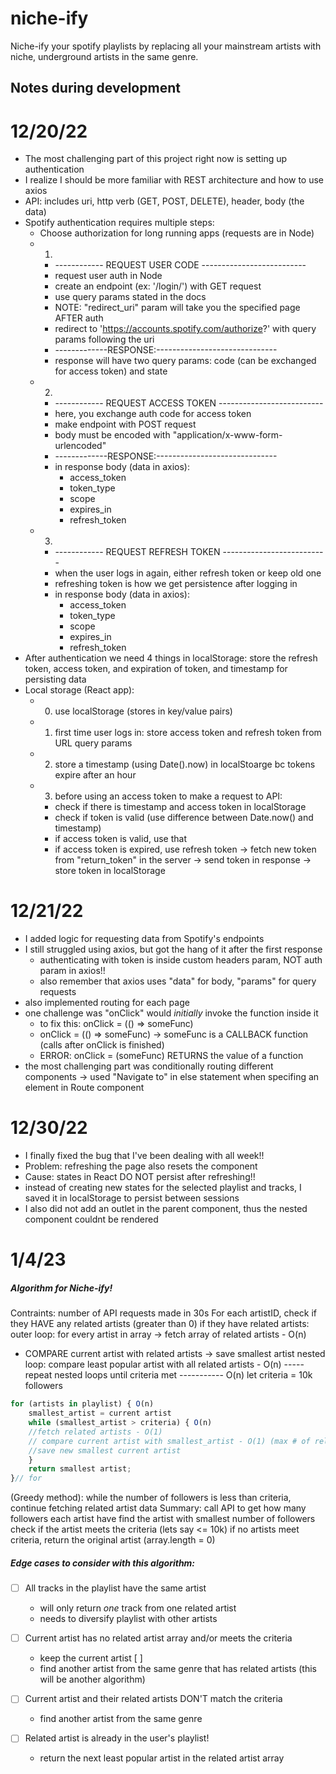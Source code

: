 # niche-ify
Niche-ify your spotify playlists by replacing all your mainstream artists with niche, underground artists in the same genre.

## Notes during development

# 12/20/22
- The most challenging part of this project right now is setting up authentication
- I realize I should be more familiar with REST architecture and how to use axios
- API: includes uri, http verb (GET, POST, DELETE), header, body (the data)
- Spotify authentication requires multiple steps:
    - Choose authorization for long running apps (requests are in Node)
    - 1) 
        - ------------ REQUEST USER CODE  --------------------------
        - request user auth in Node
        - create an endpoint (ex: '/login/') with GET request
        - use query params stated in the docs
        - NOTE: "redirect_uri" param will take you the specified page AFTER auth
        - redirect to 'https://accounts.spotify.com/authorize?' with query params following the uri
        - -------------RESPONSE:------------------------------
        - response will have two query params: code (can be exchanged for access token) and state
    - 2) 
        - ------------ REQUEST ACCESS TOKEN --------------------------
        - here, you exchange auth code for access token
        - make endpoint with POST request
        - body must be encoded with "application/x-www-form-urlencoded"
        - -------------RESPONSE:------------------------------
        - in response body (data in axios): 
            - access_token
            - token_type
            - scope
            - expires_in
            - refresh_token
    - 3) 
        - ------------ REQUEST REFRESH TOKEN -------------------------- 
        - when the user logs in again, either refresh token or keep old one
        - refreshing token is how we get persistence after logging in
        - in response body (data in axios): 
            - access_token
            - token_type
            - scope
            - expires_in
            - refresh_token
- After authentication we need 4 things in localStorage: store the refresh token, access token, and expiration of token, and timestamp for persisting data
- Local storage (React app):
    - 0) use localStorage (stores in key/value pairs)
    - 1) first time user logs in: store access token and refresh token from URL query params
    - 2) store a timestamp (using Date().now) in localStoarge bc tokens expire after an hour
    - 3) before using an access token to make a request to API:
        - check if there is timestamp and access token in localStorage
        - check if token is valid (use difference between Date.now() and timestamp)
        - if access token is valid, use that
        - if access token is expired, use refresh token -> fetch new token from "return_token" in the server -> send token in response -> store token in localStorage

# 12/21/22
- I added logic for requesting data from Spotify's endpoints
- I still struggled using axios, but got the hang of it after the first response
    - authenticating with token is inside custom headers param, NOT auth param in axios!!
    - also remember that axios uses "data" for body, "params" for query requests 
- also implemented routing for each page
- one challenge was "onClick" would *initially* invoke the function inside it
    - to fix this: onClick = (() => someFunc)
    - onClick = (() => someFunc) -> someFunc is a CALLBACK function (calls after onClick is finished)
    - ERROR: onClick = (someFunc) RETURNS the value of a function
- the most challenging part was conditionally routing different components -> used "Navigate to" in else statement when specifing an element in Route component

# 12/30/22
- I finally fixed the bug that I've been dealing with all week!!
- Problem: refreshing the page also resets the component
- Cause: states in React DO NOT persist after refreshing!!
- instead of creating new states for the selected playlist and tracks, 
I saved it in localStorage to persist between sessions
- I also did not add an outlet in the parent component, thus the nested component couldnt be rendered

# 1/4/23
##### Algorithm for Niche-ify!
Contraints: number of API requests made in 30s
For each artistID, check if they HAVE any related artists (greater than 0)
if they have related artists:
outer loop: for every artist in array -> fetch array of related artists - O(n)
- COMPARE current artist with related artists -> save smallest artist
nested loop: compare least popular artist with all related artists - O(n)
----- repeat nested loops until criteria met ----------- O(n)
let criteria = 10k followers
```javascript
for (artists in playlist) { O(n)
    smallest_artist = current artist
    while (smallest_artist > criteria) { O(n)
    //fetch related artists - O(1)
    // compare current artist with smallest_artist - O(1) (max # of related artists is 20)
    //save new smallest current artist
    }
    return smallest artist;
}// for
```

(Greedy method): while the number of followers is less than criteria,
                continue fetching related artist data
Summary:
call API to get how many followers each artist have
find the artist with smallest number of followers
check if the artist meets the criteria (lets say <= 10k)
if no artists meet criteria, return the original artist (array.length = 0)

##### Edge cases to consider with this algorithm:
- [ ] All tracks in the playlist have the same artist
    - will only return *one* track from one related artist
    - needs to diversify playlist with other artists

- [ ] Current artist has no related artist array and/or meets the criteria
    - keep the current artist [ ]
    - find another artist from the same genre that has related artists (this will be another algorithm)

- [ ] Current artist and their related artists DON'T match the criteria
    - find another artist from the same genre

- [ ] Related artist is already in the user's playlist!
    - return the next least popular artist in the related artist array